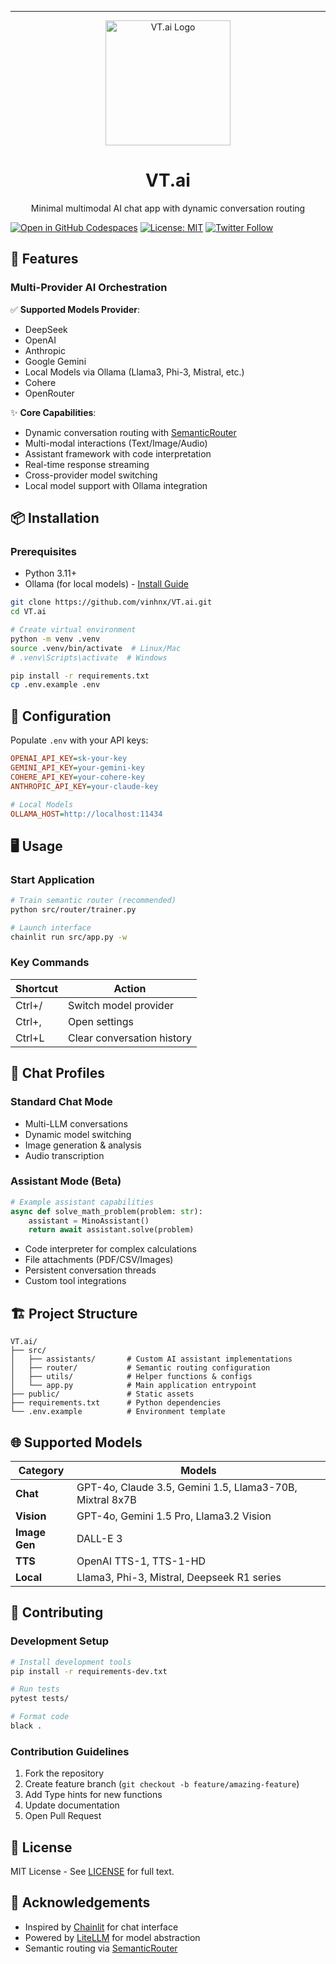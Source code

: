 ---
<p align="center">
  <img src="./public/logo_dark.png" height="200" alt="VT.ai Logo" />
  <h1 align="center">VT.ai</h1>
  <p align="center">Minimal multimodal AI chat app with dynamic conversation routing</p>
  
  [![Open in GitHub Codespaces](https://img.shields.io/badge/Open%20in-Codespaces-blue?logo=github)](https://codespaces.new/vinhnx/VT.ai)
  [![License: MIT](https://img.shields.io/badge/License-MIT-yellow.svg)](https://opensource.org/licenses/MIT)
  [![Twitter Follow](https://img.shields.io/twitter/follow/vtdotai?style=social)](https://twitter.com/vtdotai)
</p>

## 🚀 Features

### Multi-Provider AI Orchestration
✅ **Supported Models Provider**:
- DeepSeek
- OpenAI
- Anthropic
- Google Gemini
- Local Models via Ollama (Llama3, Phi-3, Mistral, etc.)
- Cohere
- OpenRouter

✨ **Core Capabilities**:
- Dynamic conversation routing with [SemanticRouter](https://github.com/aurelio-labs/semantic-router)
- Multi-modal interactions (Text/Image/Audio)
- Assistant framework with code interpretation
- Real-time response streaming
- Cross-provider model switching
- Local model support with Ollama integration

## 📦 Installation

### Prerequisites
- Python 3.11+
- Ollama (for local models) - [Install Guide](https://github.com/ollama/ollama/blob/main/README.md#quickstart)

```bash
git clone https://github.com/vinhnx/VT.ai.git
cd VT.ai

# Create virtual environment
python -m venv .venv
source .venv/bin/activate  # Linux/Mac
# .venv\Scripts\activate  # Windows

pip install -r requirements.txt
cp .env.example .env
```

## 🔧 Configuration

Populate `.env` with your API keys:
```ini
OPENAI_API_KEY=sk-your-key
GEMINI_API_KEY=your-gemini-key
COHERE_API_KEY=your-cohere-key
ANTHROPIC_API_KEY=your-claude-key

# Local Models
OLLAMA_HOST=http://localhost:11434
```

## 🖥️ Usage

### Start Application
```bash
# Train semantic router (recommended)
python src/router/trainer.py

# Launch interface
chainlit run src/app.py -w
```

### Key Commands
| Shortcut | Action                          |
|----------|---------------------------------|
| Ctrl+/   | Switch model provider          |
| Ctrl+,   | Open settings                  |
| Ctrl+L   | Clear conversation history     |

## 🧩 Chat Profiles

### Standard Chat Mode
- Multi-LLM conversations
- Dynamic model switching
- Image generation & analysis
- Audio transcription

### Assistant Mode (Beta)
```python
# Example assistant capabilities
async def solve_math_problem(problem: str):
    assistant = MinoAssistant()
    return await assistant.solve(problem)
```
- Code interpreter for complex calculations
- File attachments (PDF/CSV/Images)
- Persistent conversation threads
- Custom tool integrations

## 🏗️ Project Structure

```
VT.ai/
├── src/
│   ├── assistants/       # Custom AI assistant implementations
│   ├── router/           # Semantic routing configuration
│   ├── utils/            # Helper functions & configs
│   └── app.py            # Main application entrypoint
├── public/               # Static assets
├── requirements.txt      # Python dependencies
└── .env.example          # Environment template
```

## 🌐 Supported Models

| Category       | Models                                                                 |
|----------------|-----------------------------------------------------------------------|
| **Chat**       | GPT-4o, Claude 3.5, Gemini 1.5, Llama3-70B, Mixtral 8x7B             |
| **Vision**     | GPT-4o, Gemini 1.5 Pro, Llama3.2 Vision                              |
| **Image Gen**  | DALL-E 3                                                             |
| **TTS**        | OpenAI TTS-1, TTS-1-HD                                               |
| **Local**      | Llama3, Phi-3, Mistral, Deepseek R1 series                           |

## 🤝 Contributing

### Development Setup
```bash
# Install development tools
pip install -r requirements-dev.txt

# Run tests
pytest tests/

# Format code
black .
```

### Contribution Guidelines
1. Fork the repository
2. Create feature branch (`git checkout -b feature/amazing-feature`)
3. Add Type hints for new functions
4. Update documentation
5. Open Pull Request

## 📄 License

MIT License - See [LICENSE](LICENSE) for full text.

## 🌟 Acknowledgements

- Inspired by [Chainlit](https://chainlit.io) for chat interface
- Powered by [LiteLLM](https://docs.litellm.ai) for model abstraction
- Semantic routing via [SemanticRouter](https://github.com/aurelio-labs/semantic-router)
